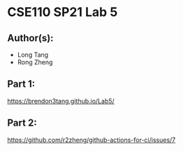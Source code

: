 # CSE110 SP21 Lab 5

## Author(s):
- Long Tang
- Rong Zheng

## Part 1:

https://brendon3tang.github.io/Lab5/

## Part 2:

https://github.com/r2zheng/github-actions-for-ci/issues/7
